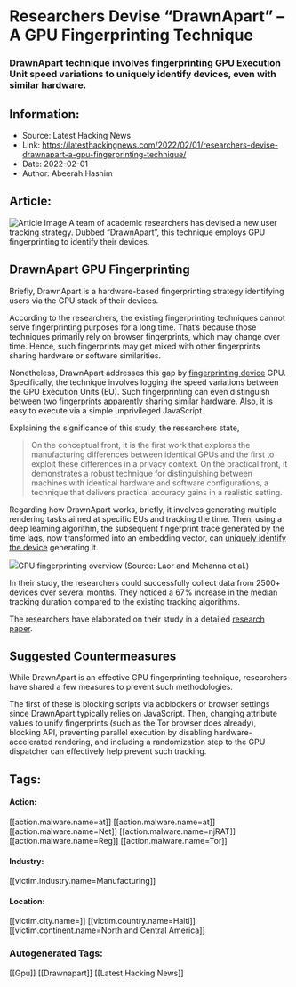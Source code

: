 # Researchers Devise “DrawnApart” – A GPU Fingerprinting Technique
### DrawnApart technique involves fingerprinting GPU Execution Unit speed variations to uniquely identify devices, even with similar hardware.

## Information:
+ Source: Latest Hacking News
+ Link: https://latesthackingnews.com/2022/02/01/researchers-devise-drawnapart-a-gpu-fingerprinting-technique/
+ Date: 2022-02-01
+ Author: Abeerah Hashim


## Article:
![Article Image](https://latesthackingnews.com/wp-content/uploads/2022/01/digital-fingerprint.jpg)
 A team of academic researchers has devised a new user tracking strategy. Dubbed “DrawnApart”, this technique employs GPU fingerprinting to identify their devices.

 DrawnApart GPU Fingerprinting
-----------------------------

 Briefly, DrawnApart is a hardware-based fingerprinting strategy identifying users via the GPU stack of their devices.

 According to the researchers, the existing fingerprinting techniques cannot serve fingerprinting purposes for a long time. That’s because those techniques primarily rely on browser fingerprints, which may change over time. Hence, such fingerprints may get mixed with other fingerprints sharing hardware or software similarities.

 Nonetheless, DrawnApart addresses this gap by [fingerprinting device](https://latesthackingnews.com/2021/06/22/new-masq-tool-spoofs-device-fingerprints-allowing-attackers-to-bypass-security-checks/) GPU. Specifically, the technique involves logging the speed variations between the GPU Execution Units (EU). Such fingerprinting can even distinguish between two fingerprints apparently sharing similar hardware. Also, it is easy to execute via a simple unprivileged JavaScript.

 Explaining the significance of this study, the researchers state,

 
> On the conceptual front, it is the first work that explores the manufacturing differences between identical GPUs and the first to exploit these differences in a privacy context. On the practical front, it demonstrates a robust technique for distinguishing between machines with identical hardware and software configurations, a technique that delivers practical accuracy gains in a realistic setting.
> 
> 

 Regarding how DrawnApart works, briefly, it involves generating multiple rendering tasks aimed at specific EUs and tracking the time. Then, using a deep learning algorithm, the subsequent fingerprint trace generated by the time lags, now transformed into an embedding vector, can [uniquely identify the device](https://latesthackingnews.com/2020/05/04/researchers-found-linking-biometrics-and-device-identifiers-allows-user-profiling/) generating it.

 ![](https://latesthackingnews.com/wp-content/uploads/2022/01/DrawnApart-GPU-fingerprinting-overview.png)GPU fingerprinting overview (Source: Laor and Mehanna et al.)

 In their study, the researchers could successfully collect data from 2500+ devices over several months. They noticed a 67% increase in the median tracking duration compared to the existing tracking algorithms.

 The researchers have elaborated on their study in a detailed [research paper](https://arxiv.org/pdf/2201.09956.pdf).

 Suggested Countermeasures
-------------------------

 While DrawnApart is an effective GPU fingerprinting technique, researchers have shared a few measures to prevent such methodologies.

 The first of these is blocking scripts via adblockers or browser settings since DrawnApart typically relies on JavaScript. Then, changing attribute values to unify fingerprints (such as the Tor browser does already), blocking API, preventing parallel execution by disabling hardware-accelerated rendering, and including a randomization step to the GPU dispatcher can effectively help prevent such tracking.

   


## Tags:

#### Action:
[[action.malware.name=at]] [[action.malware.name=at]] [[action.malware.name=Net]] [[action.malware.name=njRAT]] [[action.malware.name=Reg]] [[action.malware.name=Tor]]

#### Industry:
[[victim.industry.name=Manufacturing]]

#### Location:
[[victim.city.name=]] [[victim.country.name=Haiti]] [[victim.continent.name=North and Central America]]

### Autogenerated Tags:
[[Gpu]] [[Drawnapart]] [[Latest Hacking News]]

